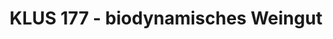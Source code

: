 ---
title: "KLUS 177 - biodynamisches Weingut"
url: /aesch/klus-177-biodynamisches-weingut/
shop: Hofladen
---